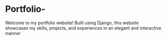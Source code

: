 # Portfolio-
Welcome to my portfolio website! Built using Django, this website showcases my skills, projects, and experiences in an elegant and interactive manner
